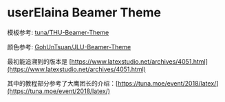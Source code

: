 # userElaina Beamer Theme

模板参考: [tuna/THU-Beamer-Theme](https://github.com/tuna/THU-Beamer-Theme)

颜色参考: [GohUnTsuan/JLU-Beamer-Theme](https://github.com/GohUnTsuan/JLU-Beamer-Theme)

最初能追溯到的版本是 [https://www.latexstudio.net/archives/4051.html](https://www.latexstudio.net/archives/4051.html)

其中的教程部分参考了大鹰团长的介绍：[https://tuna.moe/event/2018/latex/](https://tuna.moe/event/2018/latex/)
